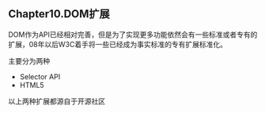 ## Chapter10.DOM扩展

DOM作为API已经相对完善，但是为了实现更多功能依然会有一些标准或者专有的扩展，08年以后W3C着手将一些已经成为事实标准的专有扩展标准化。

主要分为两种

* Selector API
* HTML5

以上两种扩展都源自于开源社区